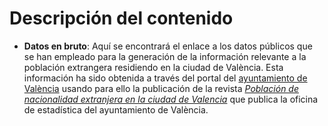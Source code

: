 # Descripción del contenido

- **Datos en bruto**: Aquí se encontrará el enlace a los datos públicos que se han empleado para la generación de la información relevante a la población extrangera residiendo en la ciudad de València. Esta información ha sido obtenida a través del portal del [ayuntamiento de València](https://www.valencia.es/) usando para ello la publicación de la revista [*Población de nacionalidad extranjera en la ciudad de Valencia*](http://www.valencia.es/ayuntamiento/catalogo.nsf/CatalogoUnTitulo?readForm&lang=1&serie=22&titulo=Poblaci%F3n%20de%20nacionalidad%20extranjera%20en%20la%20ciudad%20de%20Valencia%202017&bdOrigen=ayuntamiento/estadistica.nsf&idApoyo=58FB3C7A3D56E414C1257DD40057EB6C) que publica la oficina de estadística del ayuntamiento de València.

